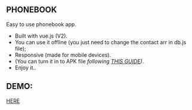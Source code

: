 ## PHONEBOOK
Easy to use phonebook app.

- Built with vue.js (V2).
- You can use it offline (you just need to change the contact arr in db.js file);
- Responsive (made for mobile devices).
- (You can turn it in to APK file _following [THIS GUIDE](https://github.com/yossimal95/android-webview-app-instructions))_.
- Enjoy it..

## DEMO:
[HERE](https://yossimal95.github.io/phonebook/)
